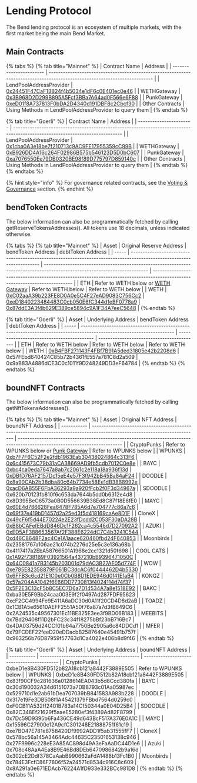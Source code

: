 # Lending Protocol

The Bend lending protocol is an ecosystem of multiple markets, with the first market being the main Bend Market.

## Main Contracts

{% tabs %}
{% tab title="Mainnet" %}
| Contract Name           | Address                                                                                                                    |
| ----------------------- | -------------------------------------------------------------------------------------------------------------------------- |
| LendPoolAddressProvider | [0x24451F47CaF13B24f4b5034e1dF6c0E401ec0e46](https://etherscan.io/address/0x24451f47caf13b24f4b5034e1df6c0e401ec0e46#code) |
| WETHGateway             | [0x3B968D2D299B895A5Fcf3BBa7A64ad0F566e6F88](https://etherscan.io/address/0x3B968D2D299B895A5Fcf3BBa7A64ad0F566e6F88)      |
| PunkGateway             | [0xeD01f8A737813F0bDA2D4340d191DBF8c2Cbcf30](https://etherscan.io/address/0xeD01f8A737813F0bDA2D4340d191DBF8c2Cbcf30)      |
| Other Contracts         | Using Methods in LendPoolAddressProvider to query them                                                                     |
{% endtab %}

{% tab title="Goerli" %}
| Contract Name           | Address                                                                                                                      |
| ----------------------- | ---------------------------------------------------------------------------------------------------------------------------- |
| LendPoolAddressProvider | [0x1cba0A3e18be7f210713c9AC9FE17955359cC99B](https://goerli.etherscan.io/address/0x1cba0A3e18be7f210713c9AC9FE17955359cC99B) |
| WETHGateway             | [0xB926DD4A16c264F02986B575b546123D5D0bC607](https://goerli.etherscan.io/address/0xB926DD4A16c264F02986B575b546123D5D0bC607) |
| PunkGateway             | [0xa7076550Ee79DB0320BE98f89D775797D859140c](https://goerli.etherscan.io/address/0xa7076550Ee79DB0320BE98f89D775797D859140c) |
| Other Contracts         | Using Methods in LendPoolAddressProvider to query them                                                                       |
{% endtab %}
{% endtabs %}

{% hint style="info" %}
For governance related contracts, see the [Voting & Governance](../protocol-governance/voting-and-governance.md) section.
{% endhint %}

## bendToken Contracts

The below information can also be programmatically fetched by calling getReserveTokensAddresses(). All tokens use 18 decimals, unless indicated otherwise.

{% tabs %}
{% tab title="Mainnet" %}
| Asset | Original Reserve Address                                                                                              | bendToken Address                                                                                                          | debtToken Address                                                                                                          |
| ----- | --------------------------------------------------------------------------------------------------------------------- | -------------------------------------------------------------------------------------------------------------------------- | -------------------------------------------------------------------------------------------------------------------------- |
| ETH   | Refer to WETH below or [WETH Gateway](../lending-protocol/weth-gateway.md#methods)                                    | Refer to WETH below                                                                                                        | Refer to WETH below                                                                                                        |
| WETH  | [0xC02aaA39b223FE8D0A0e5C4F27eAD9083C756Cc2](https://etherscan.io/address/0xC02aaA39b223FE8D0A0e5C4F27eAD9083C756Cc2) | [0xeD1840223484483C0cb050E6fC344d1eBF0778a9](https://etherscan.io/address/0xeD1840223484483C0cb050E6fC344d1eBF0778a9#code) | [0x87ddE3A3f4b629E389ce5894c9A1F34A7eeC5648](https://etherscan.io/address/0x87ddE3A3f4b629E389ce5894c9A1F34A7eeC5648#code) |
{% endtab %}

{% tab title="Goerli" %}
| Asset | Underlying Address                                                                                                    | bendToken Address                          | debtToken Address                          |
| ----- | --------------------------------------------------------------------------------------------------------------------- | ------------------------------------------ | ------------------------------------------ |
| ETH   | Refer to WETH below                                                                                                   | Refer to WETH below                        | Refer to WETH below                        |
| WETH  | [0xB4FBF271143F4FBf7B91A5ded31805e42b2208d6](https://etherscan.io/address/0x3B968D2D299B895A5Fcf3BBa7A64ad0F566e6F88) | 0x57FEbd640424C85b72b4361fE557a781C8d2a509 | 0x9aB83A4886dCE3C0c1011f9D248249DD3eF64784 |
{% endtab %}
{% endtabs %}

## boundNFT Contracts

The below information can also be programmatically fetched by calling getNftTokensAddresses().

{% tabs %}
{% tab title="Mainnet" %}
| Asset       | Original NFT Address                                                                                                        | boundNFT Address                                                                                                           |
| ----------- | --------------------------------------------------------------------------------------------------------------------------- | -------------------------------------------------------------------------------------------------------------------------- |
| CryptoPunks | Refer to WPUNKS below or [Punk Gateway](../lending-protocol/punk-gateway.md#borroweth)                                      | Refer to WPUNKS below                                                                                                      |
| WPUNKS      |  [0xb7F7F6C52F2e2fdb1963Eab30438024864c313F6](https://etherscan.io/address/0xb7F7F6C52F2e2fdb1963Eab30438024864c313F6#code) | [0x6c415673C79b31aCA38669AD9fb5cdb7012C0e8e](https://etherscan.io/address/0x6c415673C79b31aCA38669AD9fb5cdb7012C0e8e#code) |
| BAYC        | [0xbc4ca0eda7647a8ab7c2061c2e118a18a936f13d](https://etherscan.io/address/0xbc4ca0eda7647a8ab7c2061c2e118a18a936f13d#code)  | [0xDBfD76AF2157Dc15eE4e57F3f942bB45Ba84aF24](https://etherscan.io/address/0xDBfD76AF2157Dc15eE4e57F3f942bB45Ba84aF24#code) |
| DOODLE      | [0x8a90CAb2b38dba80c64b7734e58Ee1dB38B8992e](https://etherscan.io/address/0x8a90CAb2b38dba80c64b7734e58Ee1dB38B8992e)       | [0xacD6AB55F6FbA36293a9a920fFcb2f0F3d34967a](https://etherscan.io/address/0xacD6AB55F6FbA36293a9a920fFcb2f0F3d34967a)      |
| SDOODLE     | 0x620b70123fb810f6c653da7644b5dd0b6312e4d8                                                                                  | 0x8D395BeC6573a0B0D556639B38Ed8C87f18E6fE0                                                                                 |
| MAYC        | [0x60E4d786628Fea6478F785A6d7e704777c86a7c6](https://etherscan.io/address/0x60E4d786628Fea6478F785A6d7e704777c86a7c6)       | [0x69f37e419bD1457d2a25ed3f5d418169caAe8D1F](https://etherscan.io/address/0x69f37e419bD1457d2a25ed3f5d418169caAe8D1F)      |
| CloneX      | [0x49cF6f5d44E70224e2E23fDcdd2C053F30aDA28B](https://etherscan.io/address/0x49cF6f5d44E70224e2E23fDcdd2C053F30aDA28B)       | [0xB8bCAFefEBdD846Dc1F262ca4c5546d7D27092A2](https://etherscan.io/address/0xB8bCAFefEBdD846Dc1F262ca4c5546d7D27092A2)      |
| AZUKI       | [0xED5AF388653567Af2F388E6224dC7C4b3241C544](https://etherscan.io/address/0xED5AF388653567Af2F388E6224dC7C4b3241C544)       | [0xd46C8648F2ac4Ce1A1aace620460fbd24F640853](https://etherscan.io/address/0xd46C8648F2ac4Ce1A1aace620460fbd24F640853)      |
| Moonbirds   | 0x23581767a106ae21c074b2276d25e5c3e136a68b                                                                                  | 0x4117417a2EbA58766501A1968e2cc1321d50f698                                                                                 |
| COOL CATS   | [0x1A92f7381B9F03921564a437210bB9396471050C](https://etherscan.io/address/0x1A92f7381B9F03921564a437210bB9396471050C)       | [0x64C0841a7B3145b203001d79dAC3B27AE05d774F](https://etherscan.io/address/0x64C0841a7B3145b203001d79dAC3B27AE05d774F)      |
| WOW         | [0xe785E82358879F061BC3dcAC6f0444462D4b5330](https://etherscan.io/address/0xe785E82358879F061BC3dcAC6f0444462D4b5330)       | [0x6FFB3c6cd21E1C0e0Cb0B8D1EDE946d0f41EfaB4](https://etherscan.io/address/0x6FFB3c6cd21E1C0e0Cb0B8D1EDE946d0f41EfaB4)      |
| KONGZ       | [0x57a204AA1042f6E66DD7730813f4024114d74f37](https://etherscan.io/address/0x57a204AA1042f6E66DD7730813f4024114d74f37)       | [0x5F2E3C13cF5b8C5EC7D6a7D14534A7a8e1518E92](https://etherscan.io/address/0x5F2E3C13cF5b8C5EC7D6a7D14534A7a8e1518E92)      |
| BAKC        | 0xba30E5F9Bb24caa003E9f2f0497Ad287FDF95623                                                                                  | 0xcF2CC4994Fe9E411A6aDC30d0A11f20CD4D8d2aB                                                                                 |
| TOADZ       | 0x1CB1A5e65610AEFF2551A50f76a87a7d3fB649C6                                                                                  | 0x2A24535c49567301Ec11BE325E3ee3f9BD06B183                                                                                 |
| MEEBITS     | 0x7Bd29408f11D2bFC23c34f18275bBf23bB716Bc7                                                                                  | 0x4DA03759d24CCf01b64a7750Be2905a6c84DDCd1                                                                                 |
| MFER        | 0x79FCDEF22feeD20eDDacbB2587640e45491b757f                                                                                  | 0x963256b76D87959f57763d1Ca4022e406b8d9f46                                                                                 |
{% endtab %}

{% tab title="Goerli" %}
| Asset       | Underlying Address                         | boundNFT Address                           |
| ----------- | ------------------------------------------ | ------------------------------------------ |
| CryptoPunks | 0xbeD1e8B430FD512b82A18cb121a8442F3889E505 | Refer to WPUNKS below                      |
| WPUNKS      | 0xbeD1e8B430FD512b82A18cb121a8442F3889E505 | 0x83f90CF9c281636a0128614EA043b5d8Ccd380fa |
| BAYC        | 0x30d190032A34d6151073a7DB8793c01Aa05987ec | 0x529710d1e2ab61bDea707039bB841583A983b228 |
| DOODLE      | 0x317e19Fe3DB508f1A45421379FBbd7564d0259c0 | 0xF0CB11A532ff2401B783a14Cf50344a0E04D25B4 |
| SDOODLE     | 0x82C348Ef21629f5aaeE5280ef3f4389Ad82F8799 | 0x7Dc59D9395b6Fa436CE49d643BcF517A376E0A1C |
| MAYC        | 0x15596C27900e12A9cfC301248E21888751f61c19 | 0xe7BD47E781e8758420Df9992ADD1f5ab31555fF7 |
| CloneX      | 0x578bc56a145A3464Adc44635C23501653138c946 | 0x27F9996c228eE3A85AC898d49A3eFaAaDC44D1e6 |
| Azuki       | 0x708c48AaA4Ea8B9E46Bd8DEb6470986842b9a16d | 0x302cE2Ddf378CaAabB990662aFdA1488b13Fc1B0 |
| Moonbirds   | 0x784E3FcfC86F7806f52a24571d8534c916C8c609 | 0x8A291a0e671EDAcb76224A1fD933e332BCc981D8 |
{% endtab %}
{% endtabs %}
